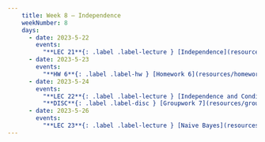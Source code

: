 ```yaml
---
    title: Week 8 – Independence
    weekNumber: 8
    days:
      - date: 2023-5-22
        events:
          "**LEC 21**{: .label .label-lecture } [Independence](resources/lecture/lec21.pdf) [✏️](resources/lecture/lec21_b00.pdf)":
      - date: 2023-5-23
        events:
          "**HW 6**{: .label .label-hw } [Homework 6](resources/homework/hw6/homework6.pdf) [🍃](https://www.overleaf.com/read/jdwzqttznxmt)":
      - date: 2023-5-24
        events:
          "**LEC 22**{: .label .label-lecture } [Independence and Conditional Independence](resources/lecture/lec22.pdf) [✏️](resources/lecture/lec22_b00.pdf)":
          "**DISC**{: .label .label-disc } [Groupwork 7](resources/groupwork/groupwork7.pdf)":
      - date: 2023-5-26
        events:
          "**LEC 23**{: .label .label-lecture } [Naive Bayes](resources/lecture/lec23.pdf)":
---
```

